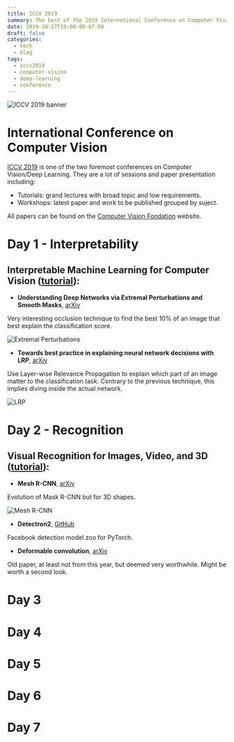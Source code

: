 ```yaml
---
title: ICCV 2019
summary: The best of the 2019 International Conference on Computer Vision.
date: 2019-10-27T19:00:00-07:00
draft: false
categories:
  - tech
  - blog
tags:
  - iccv2019
  - computer-vision
  - deep-learning
  - conference
---
```


![ICCV 2019 banner](/images/2019-10-26-iccv-banner.png)

# International Conference on Computer Vision

[ICCV 2019](http://iccv2019.thecvf.com/) is one of the two foremost conferences on Computer Vision/Deep Learning. They are a lot of sessions and paper presentation including:

- Tutorials: grand lectures with broad topic and low requirements.
- Workshops: latest paper and work to be published grouped by suject.

All papers can be found on the [Computer Vision Fondation](http://openaccess.thecvf.com/ICCV2019.py) website.

# Day 1 - Interpretability

## Interpretable Machine Learning for Computer Vision ([tutorial](https://interpretablevision.github.io)):

- **Understanding Deep Networks via Extremal Perturbations and Smooth Masks**, [arXiv](https://arxiv.org/abs/1910.08485)

Very interesting occlusion technique to find the best 10% of an image that best explain the classification score.

![Extremal Perturbations](/images/2019-10-28-extremal-perturbations.png)

- **Towards best practice in explaining neural network decisions with LRP**, [arXiv](https://arxiv.org/abs/1910.09840)

Use Layer-wise Relevance Propagation to explain which part of an image matter to the classification task. Contrary to the previous technique, this implies diving inside the actual network.

![LRP](/images/2019-10-28-layer-wise-relevance-propagation.png)

# Day 2 - Recognition

## Visual Recognition for Images, Video, and 3D ([tutorial](https://alexander-kirillov.github.io/tutorials/visual-recognition-iccv19/)):

- **Mesh R-CNN**, [arXiv](https://arxiv.org/abs/1906.02739)

Evolution of Mask R-CNN but for 3D shapes.

![Mesh R-CNN](/images/2019-10-28-mesh-r-cnn.png)

- **Detectron2**, [GitHub](https://github.com/facebookresearch/detectron2)

Facebook detection model zoo for PyTorch.

- **Deformable convolution**, [arXiv](https://arxiv.org/abs/1703.06211)

Old paper, at least not from this year, but deemed very worthwhile. Might be worth a second look.

# Day 3
# Day 4
# Day 5
# Day 6
# Day 7
